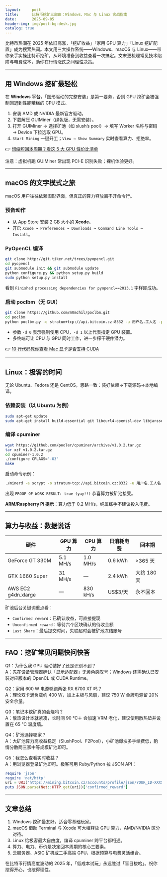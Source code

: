 ```yaml
---
layout:     post
title:      比特币挖矿三部曲：Windows、Mac 与 Linux 实战指南
date:       2025-09-05
header-img: img/post-bg-desk.jpg
catalog: true
---
```


比特币热潮在 2025 年依旧高涨，「挖矿收益」「家用 GPU 算力」「Linux 挖矿配置」成为搜索热词。本文用三大操作系统——Windows、macOS 与 Linux——带你亲手实操比特币挖矿，从环境准备到收益查看一次搞定。文末更梳理常见技术陷阱与电费成本，助你在行情涨跌之间理性决策。

---

## 用 Windows 挖矿最轻松

在 **Windows 平台**，「图形驱动的完整安装」是第一要务，否则 GPU 挖矿会被强制回退到性能糟糕的 CPU 模式。

1. 安装 AMD 或 NVIDIA 最新官方驱动。  
2. 下载解压 GUIMiner（绿色版，无需安装）。  
3. 打开 GUIMiner → 选择矿池（如 slush’s pool）→ 填写 Worker 名称与密码 → Device 下拉选取 GPU。  
4. `Start Mining` 一键开工；`View → Show Summary` 实时查看算力、拒绝率。  

👉 [想缩短回本周期？看这 5 大 GPU 性价比清单](https://okxdog.com/)

注意：虚拟机跑 GUIMiner 常出现 PCI-E 识别失败；裸机体验更好。

---

## macOS 的文字模式之旅

macOS 用户往往依赖图形界面，但真正的算力释放离不开命令行。

### 预备动作

- 从 App Store 安装 2 GB 大小的 **Xcode**。  
- 开启 `Xcode → Preferences → Downloads → Command Line Tools → Install`。  

### PyOpenCL 编译

```bash
git clone http://git.tiker.net/trees/pyopencl.git
cd pyopencl
git submodule init && git submodule update
python configure.py && python setup.py build
sudo python setup.py install
```

看到 `Finished processing dependencies for pyopencl==2013.1` 字样即成功。

### 启动 poclbm（无 GUI）

```bash
git clone https://github.com/m0mchil/poclbm.git
cd poclbm
python poclbm.py -o stratum+tcp://api.bitcoin.cz:8332 -u 用户名.工人名 -p 密码 -d 1 --verbose
```

- 参数 `-d 0` 表示强制使用 CPU，`-d 1` 以上代表指定 GPU 装置。  
- 多终端可让 CPU 与 GPU 同时工作，进一步榨干硬件潜力。

👉 [10 行代码教你查看 Mac 显卡是否支持 CUDA](https://okxdog.com/)

---

## Linux：极客的时间

无论 Ubuntu、Fedora 还是 CentOS，思路一致：装好依赖→下载源码→本地编译。

### 依赖安装（以 Ubuntu 为例）

```bash
sudo apt-get update
sudo apt-get install build-essential git libcurl4-openssl-dev libjansson-dev
```

### 编译 cpuminer

```bash
wget https://github.com/pooler/cpuminer/archive/v1.0.2.tar.gz
tar xzf v1.0.2.tar.gz
cd cpuminer-1.0.2
./configure CFLAGS="-O3"
make
```

启动命令示例：

```bash
./minerd -a scrypt -o stratum+tcp://api.bitcoin.cz:8332 -u 用户名.工人名 -p x
```

出现 `PROOF OF WORK RESULT: true (yay!!)` 恭喜算力被矿池接受。

**ARM/Raspberry Pi 提示**：算力低于 0.2 MH/s，纯属练手不建议投入电费。

---

## 算力与收益：数据说话

| 硬件 | GPU 算力 | CPU 算力 | 日消耗电费 | 回本期 |
|----|--------|--------|----------|------|
| GeForce GT 330M | 5.1 MH/s | 1.0 MH/s | 0.6 kWh | >365 天 |
| GTX 1660 Super | 31 MH/s | — | 2.4 kWh | 大约 180 天 |
| AWS EC2 g4dn.xlarge | — | 830 kH/s | US$3/天 | 永不回本 |

矿池后台关键词重点看：

- `Confirmed reward`：已确认收益，可直接提现  
- `Unconfirmed reward`：等待六个区块确认的待收金额  
- `Last Share`：最后提交时间，失联超时会被矿池冻结账号

---

## FAQ：挖矿常见问题快问快答

Q1：为什么我 GPU 驱动装好了还是识别不到？  
A：先在设备管理器确认「显示适配器」无黄色感叹号；Windows 还需确认已安装对应版本的 OpenCL 或 CUDA Runtime。

Q2：家用 600 W 电源够跑两张 RX 6700 XT 吗？  
A：理论双卡满负载约 400 W，加上主板与风扇，建议 750 W 金牌电源留 20% 安全余量。

Q3：笔记本挖矿真的会烧吗？  
A：散热设计本就紧凑，长时间 90 ℃＋ 会加速 VRM 老化，建议使用散热垫并设置在 65 ℃ 温度墙。

Q4：矿池选择哪家？  
A：大矿池算力高收益稳定（SlushPool、F2Pool），小矿池爆块多手续费低，酌情分散两三家中等规模矿池即可。

Q5：我怎么查看实时收益？  
A：用浏览器登录矿池即可。极客可用 Ruby/Python 拉 JSON API：  
```ruby
require 'json'
require 'net/http'
uri = URI('https://mining.bitcoin.cz/accounts/profile/json/YOUR_ID-XXXX')
puts JSON.parse(Net::HTTP.get(uri))['confirmed_reward']
```

---

## 文章总结

1. Windows 挖矿最友好，适合零基础玩家。  
2. macOS 借助 Terminal 与 Xcode 可大幅释放 GPU 算力，AMD/NVIDIA 区分对待。  
3. Linux 给极客最大自由度，编译 cpuminer 跨平台都相通。  
4. 算力、电力、币价是决定回本周期的核心三要素。  
5. 云服务器、ASIC 矿机或二手高端 GPU，根据预算与电费灵活组合。

在比特币行情高度波动的 2025 年，「低成本试玩」永远胜过「盲目梭哈」。祝你挖得开心，也挖得理性。